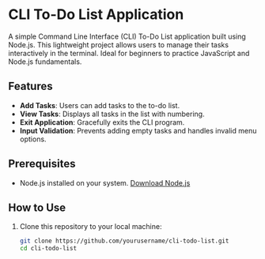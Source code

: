 
# CLI To-Do List Application

A simple Command Line Interface (CLI) To-Do List application built using Node.js. This lightweight project allows users to manage their tasks interactively in the terminal. Ideal for beginners to practice JavaScript and Node.js fundamentals.

## Features
- **Add Tasks**: Users can add tasks to the to-do list.
- **View Tasks**: Displays all tasks in the list with numbering.
- **Exit Application**: Gracefully exits the CLI program.
- **Input Validation**: Prevents adding empty tasks and handles invalid menu options.

## Prerequisites
- Node.js installed on your system. [Download Node.js](https://nodejs.org)

## How to Use
1. Clone this repository to your local machine:
   ```bash
   git clone https://github.com/yourusername/cli-todo-list.git
   cd cli-todo-list
